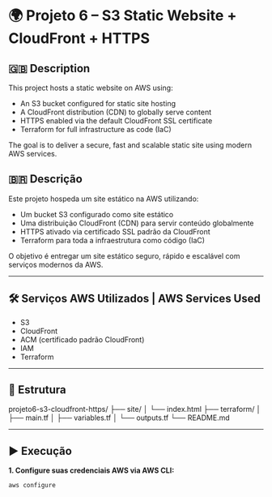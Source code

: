 # 🌍 Projeto 6 – S3 Static Website + CloudFront + HTTPS

## 🇬🇧 Description
This project hosts a static website on AWS using:

- An S3 bucket configured for static site hosting
- A CloudFront distribution (CDN) to globally serve content
- HTTPS enabled via the default CloudFront SSL certificate
- Terraform for full infrastructure as code (IaC)

The goal is to deliver a secure, fast and scalable static site using modern AWS services.

## 🇧🇷 Descrição
Este projeto hospeda um site estático na AWS utilizando:

- Um bucket S3 configurado como site estático
- Uma distribuição CloudFront (CDN) para servir conteúdo globalmente
- HTTPS ativado via certificado SSL padrão da CloudFront
- Terraform para toda a infraestrutura como código (IaC)

O objetivo é entregar um site estático seguro, rápido e escalável com serviços modernos da AWS.

---

## 🛠️ Serviços AWS Utilizados | AWS Services Used

- S3
- CloudFront
- ACM (certificado padrão CloudFront)
- IAM
- Terraform

---

## 📂 Estrutura

projeto6-s3-cloudfront-https/ ├── site/ │ └── index.html ├── terraform/ │ ├── main.tf │ ├── variables.tf │ └── outputs.tf └── README.md

---

## ▶️ Execução

**1. Configure suas credenciais AWS via AWS CLI:**
```bash
aws configure